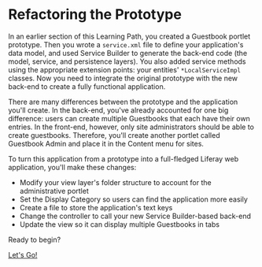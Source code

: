 # Refactoring the Prototype

In an earlier section of this Learning Path, you created a Guestbook portlet 
prototype. Then you wrote a `service.xml` file to define your application's data 
model, and used Service Builder to generate the back-end code (the model, 
service, and persistence layers). You also added service methods using the 
appropriate extension points: your entities' `*LocalServiceImpl` classes. Now 
you need to integrate the original prototype with the new back-end to create a 
fully functional application. 

There are many differences between the prototype and the application you'll 
create. In the back-end, you've already accounted for one big difference: users 
can create multiple Guestbooks that each have their own entries. In the 
front-end, however, only site administrators should be able to create 
guestbooks. Therefore, you'll create another portlet called Guestbook Admin and 
place it in the Content menu for sites. 

To turn this application from a prototype into a full-fledged Liferay web 
application, you'll make these changes: 

-   Modify your view layer's folder structure to account for the administrative 
    portlet
-   Set the Display Category so users can find the application more easily
-   Create a file to store the application's text keys
-   Change the controller to call your new Service Builder-based back-end
-   Update the view so it can display multiple Guestbooks in tabs

Ready to begin? 

<a class="go-link btn btn-primary" href="/develop/tutorials/-/knowledge_base/7-0/organizing-folders-for-larger-applications">Let's Go!<span class="icon-circle-arrow-right"></span></a>
